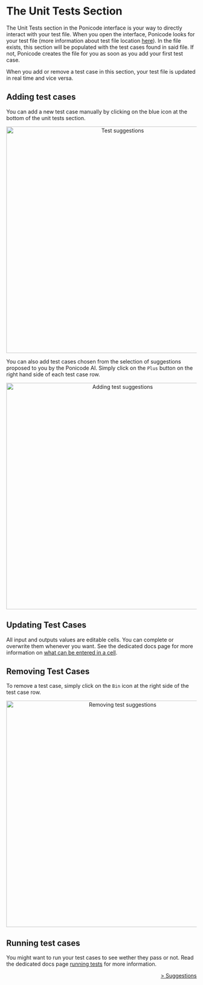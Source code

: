 # The Unit Tests Section

The Unit Tests section in the Ponicode interface is your way to directly interact with your test file. When you open the interface, Ponicode looks for your test file (more information about test file location [here](../settings/testLocation.mdd)). In the file exists, this section will be populated with the test cases found in said file. If not, Ponicode creates the file for you as soon as you add your first test case.

When you add or remove a test case in this section, your test file is updated in real time and vice versa.

## Adding test cases

You can add a new test case manually by clicking on the blue icon at the bottom of the unit tests section.

<p align="center">
    <img src="ut_extension/gui_test/images/running_test_case.png" alt="Test suggestions" width="600"/>
</p>

You can also add test cases chosen from the selection of suggestions proposed to you by the Ponicode AI. Simply click on the <i class="fas fa-plus" style="color:green"></i>`Plus` button on the right hand side of each test case row.

<p align="center">
    <img src="ut_extension/gui_test/images/suggestions_2.png" alt="Adding test suggestions" width="600"/>
</p>

## Updating Test Cases
All input and outputs values are editable cells. You can complete or overwrite them whenever you want. See the dedicated docs page for more information on [what can be entered in a cell](ut_extension/gui_test/cell.md).

## Removing Test Cases

To remove a test case, simply click on the <i class="fas fa-trash-alt" style="color:gray"></i>`Bin` icon at the right side of the test case row.

<p align="center">
    <img src="ut_extension/gui_test/images/suggestions_3.png" alt="Removing test suggestions" width="600"/>
</p>

## Running test cases

You might want to run your test cases to see wether they pass or not. Read the dedicated docs page [running tests](./runningTests.md) for more information.

<div align="right">
    <a href="#/ut_extension/gui_test/suggestions.md" >
        > Suggestions
    </a>
</div>